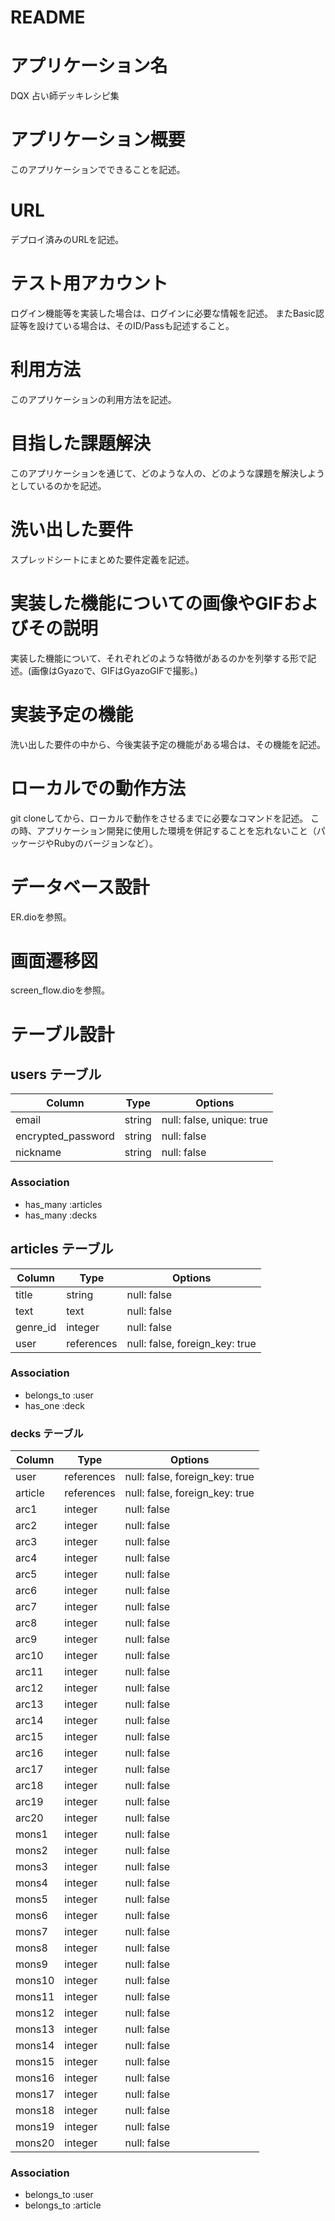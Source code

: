 # README

# アプリケーション名
DQX 占い師デッキレシピ集

# アプリケーション概要
このアプリケーションでできることを記述。

# URL
デプロイ済みのURLを記述。

# テスト用アカウント
ログイン機能等を実装した場合は、ログインに必要な情報を記述。
またBasic認証等を設けている場合は、そのID/Passも記述すること。

# 利用方法
このアプリケーションの利用方法を記述。

# 目指した課題解決
このアプリケーションを通じて、どのような人の、どのような課題を解決しようとしているのかを記述。

# 洗い出した要件
スプレッドシートにまとめた要件定義を記述。

# 実装した機能についての画像やGIFおよびその説明
実装した機能について、それぞれどのような特徴があるのかを列挙する形で記述。(画像はGyazoで、GIFはGyazoGIFで撮影。)

# 実装予定の機能
洗い出した要件の中から、今後実装予定の機能がある場合は、その機能を記述。

# ローカルでの動作方法
git cloneしてから、ローカルで動作をさせるまでに必要なコマンドを記述。
この時、アプリケーション開発に使用した環境を併記することを忘れないこと（パッケージやRubyのバージョンなど）。

# データベース設計
ER.dioを参照。

# 画面遷移図
screen_flow.dioを参照。

# テーブル設計

## users テーブル

| Column              | Type   | Options                   |
| --------------------| ------ | ------------------------- |
| email               | string | null: false, unique: true |
| encrypted_password  | string | null: false               |
| nickname            | string | null: false               |

### Association

- has_many :articles
- has_many :decks

## articles テーブル

| Column    | Type       | Options                        | 
| --------- | ---------- | -------------------------------|
| title     | string     | null: false                    |
| text      | text       | null: false                    |
| genre_id  | integer    | null: false                    |
| user      | references | null: false, foreign_key: true |

### Association

- belongs_to :user
- has_one :deck

### decks テーブル

| Column | Type       | Options                        |
| -------| ---------- | ------------------------------ |
| user   | references | null: false, foreign_key: true |
| article| references | null: false, foreign_key: true |
| arc1   | integer    | null: false                    |
| arc2   | integer    | null: false                    |
| arc3   | integer    | null: false                    |
| arc4   | integer    | null: false                    |
| arc5   | integer    | null: false                    |
| arc6   | integer    | null: false                    |
| arc7   | integer    | null: false                    |
| arc8   | integer    | null: false                    |
| arc9   | integer    | null: false                    |
| arc10  | integer    | null: false                    |
| arc11  | integer    | null: false                    |
| arc12  | integer    | null: false                    |
| arc13  | integer    | null: false                    |
| arc14  | integer    | null: false                    |
| arc15  | integer    | null: false                    |
| arc16  | integer    | null: false                    |
| arc17  | integer    | null: false                    |
| arc18  | integer    | null: false                    |
| arc19  | integer    | null: false                    |
| arc20  | integer    | null: false                    |
| mons1  | integer    | null: false                    |
| mons2  | integer    | null: false                    |
| mons3  | integer    | null: false                    |
| mons4  | integer    | null: false                    |
| mons5  | integer    | null: false                    |
| mons6  | integer    | null: false                    |
| mons7  | integer    | null: false                    |
| mons8  | integer    | null: false                    |
| mons9  | integer    | null: false                    |
| mons10 | integer    | null: false                    |
| mons11 | integer    | null: false                    |
| mons12 | integer    | null: false                    |
| mons13 | integer    | null: false                    |
| mons14 | integer    | null: false                    |
| mons15 | integer    | null: false                    |
| mons16 | integer    | null: false                    |
| mons17 | integer    | null: false                    |
| mons18 | integer    | null: false                    |
| mons19 | integer    | null: false                    |
| mons20 | integer    | null: false                    |

### Association

- belongs_to :user
- belongs_to :article